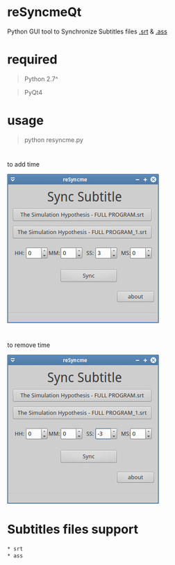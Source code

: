 # reSyncmeQt
Python GUI tool to Synchronize Subtitles files [.srt](https://en.wikipedia.org/wiki/SubRip) & [.ass](https://en.wikipedia.org/wiki/SubStation_Alpha)


# required

> Python 2.7^

> PyQt4 

# usage

> python resyncme.py

# 

to add time 

![png](https://raw.githubusercontent.com/MGF15/reSyncmeQt/877426be416d6062b6637b5c86da227634763ccd/add.png)

#

to remove time

![img](https://raw.githubusercontent.com/MGF15/reSyncmeQt/877426be416d6062b6637b5c86da227634763ccd/remove.png)

#

# Subtitles files support 

  ``` 
  * srt
  * ass 
  ```
